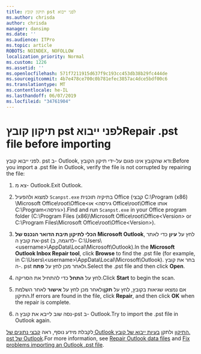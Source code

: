 ```yaml
---
title: תיקון קובץ pst לפני ייבוא
ms.author: chrisda
author: chrisda
manager: dansimp
ms.date: ''
ms.audience: ITPro
ms.topic: article
ROBOTS: NOINDEX, NOFOLLOW
localization_priority: Normal
ms.custom: 1226
ms.assetid: ''
ms.openlocfilehash: 571f7211915d637f9c193cc453db38b29fc444de
ms.sourcegitcommit: 4b7e478ce700c0b781efec3857ac4dce5bdf00c6
ms.translationtype: MT
ms.contentlocale: he-IL
ms.lasthandoff: 06/07/2019
ms.locfileid: "34761904"
---
```

# <a name="repair-pst-file-before-importing"></a><span data-ttu-id="48279-102">תיקון קובץ pst לפני ייבוא</span><span class="sxs-lookup"><span data-stu-id="48279-102">Repair .pst file before importing</span></span>

<span data-ttu-id="48279-103">לפני ייבוא קובץ. pst ב- Outlook, ודא שהקובץ אינו פגום על-ידי תיקון הקובץ:</span><span class="sxs-lookup"><span data-stu-id="48279-103">Before you import a .pst file in Outlook, verify the file is not corrupted by repairing the file:</span></span>

1. <span data-ttu-id="48279-104">צא מ- Outlook.</span><span class="sxs-lookup"><span data-stu-id="48279-104">Exit Outlook.</span></span>

2. <span data-ttu-id="48279-105">למצוא ולהפעיל `Scanpst.exe` בתיקיה תוכנית Office (קבצי C:\Program (x86) \Microsoft Office\root\Office\<גירסה\> או Office\root\Office אותו C:\Program\<גירסה\>).</span><span class="sxs-lookup"><span data-stu-id="48279-105">Find and run `Scanpst.exe` in your Office program folder (C:\Program Files (x86)\Microsoft Office\root\Office\<Version\> or C:\Program Files\Microsoft Office\root\Office\<Version\>).</span></span>

3. <span data-ttu-id="48279-106">**הכלי לתיקון תיבת הדואר הנכנס של Microsoft Outlook**, לחץ על **עיון** כדי לאתר את קובץ ה-pst (לדוגמה, ב- C:\Users\\<username\>\AppData\Local\Microsoft\Outlook).</span><span class="sxs-lookup"><span data-stu-id="48279-106">In the **Microsoft Outlook Inbox Repair tool**, click **Browse** to find the .pst file (for example, in C:\Users\\<username\>\AppData\Local\Microsoft\Outlook).</span></span> <span data-ttu-id="48279-107">בחר את קובץ ה-. pst ולאחר מכן לחץ על **פתח**.</span><span class="sxs-lookup"><span data-stu-id="48279-107">Select the .pst file and then click **Open**.</span></span>

4. <span data-ttu-id="48279-108">לחץ על **התחל** כדי להתחיל את הסריקה.</span><span class="sxs-lookup"><span data-stu-id="48279-108">Click **Start** to begin the scan.</span></span>

5. <span data-ttu-id="48279-109">אם נמצאו שגיאות בקובץ, לחץ על **תקן**ולאחר מכן לחץ על **אישור** לאחר השלמת התיקון.</span><span class="sxs-lookup"><span data-stu-id="48279-109">If errors are found in the file, click **Repair**, and then click **OK** when the repair is complete.</span></span>

6. <span data-ttu-id="48279-110">נסה שוב לייבא את קובץ ה-pst ב- Outlook.</span><span class="sxs-lookup"><span data-stu-id="48279-110">Try to import the .pst file in Outlook again.</span></span>

<span data-ttu-id="48279-111">לקבלת מידע נוסף, ראה [קבצי נתונים של Outlook התיקון](https://support.office.com/article/25663bc3-11ec-4412-86c4-60458afc5253) ולתקן [בעיות ייבוא של קובץ. pst של Outlook](https://support.office.com/article/2d2e50dc-5c36-4ab2-ab50-f1be733b3d6e).</span><span class="sxs-lookup"><span data-stu-id="48279-111">For more information, see [Repair Outlook data files](https://support.office.com/article/25663bc3-11ec-4412-86c4-60458afc5253) and [Fix problems importing an Outlook .pst file](https://support.office.com/article/2d2e50dc-5c36-4ab2-ab50-f1be733b3d6e).</span></span>
